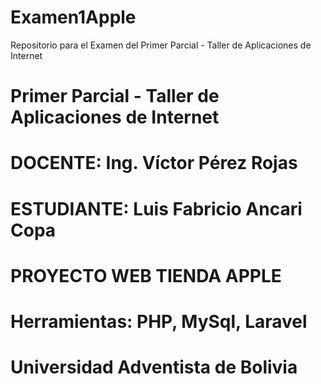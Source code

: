 # Examen1Apple
Repositorio para el Examen del Primer Parcial - Taller de Aplicaciones de Internet
# Primer Parcial - Taller de Aplicaciones de Internet
# DOCENTE: Ing. Víctor Pérez Rojas
# ESTUDIANTE: Luis Fabricio Ancari Copa
# PROYECTO WEB TIENDA APPLE
# Herramientas: PHP, MySql, Laravel

# Universidad Adventista de Bolivia